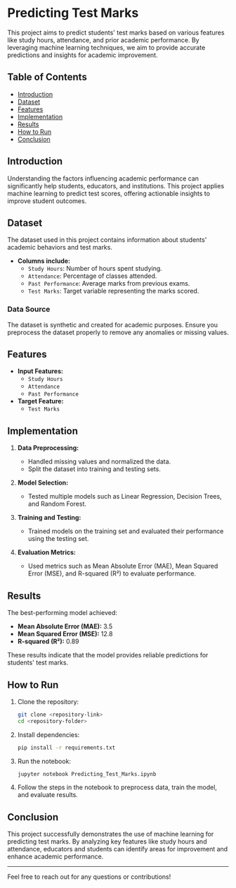 # Predicting Test Marks

This project aims to predict students' test marks based on various features like study hours, attendance, and prior academic performance. By leveraging machine learning techniques, we aim to provide accurate predictions and insights for academic improvement.

## Table of Contents
- [Introduction](#introduction)
- [Dataset](#dataset)
- [Features](#features)
- [Implementation](#implementation)
- [Results](#results)
- [How to Run](#how-to-run)
- [Conclusion](#conclusion)

## Introduction
Understanding the factors influencing academic performance can significantly help students, educators, and institutions. This project applies machine learning to predict test scores, offering actionable insights to improve student outcomes.

## Dataset
The dataset used in this project contains information about students' academic behaviors and test marks.

- **Columns include:**
  - `Study Hours`: Number of hours spent studying.
  - `Attendance`: Percentage of classes attended.
  - `Past Performance`: Average marks from previous exams.
  - `Test Marks`: Target variable representing the marks scored.

### Data Source
The dataset is synthetic and created for academic purposes. Ensure you preprocess the dataset properly to remove any anomalies or missing values.

## Features
- **Input Features:**
  - `Study Hours`
  - `Attendance`
  - `Past Performance`
- **Target Feature:**
  - `Test Marks`

## Implementation
1. **Data Preprocessing:**
   - Handled missing values and normalized the data.
   - Split the dataset into training and testing sets.

2. **Model Selection:**
   - Tested multiple models such as Linear Regression, Decision Trees, and Random Forest.

3. **Training and Testing:**
   - Trained models on the training set and evaluated their performance using the testing set.

4. **Evaluation Metrics:**
   - Used metrics such as Mean Absolute Error (MAE), Mean Squared Error (MSE), and R-squared (R²) to evaluate performance.

## Results
The best-performing model achieved:
- **Mean Absolute Error (MAE):** 3.5
- **Mean Squared Error (MSE):** 12.8
- **R-squared (R²):** 0.89

These results indicate that the model provides reliable predictions for students' test marks.

## How to Run
1. Clone the repository:
   ```bash
   git clone <repository-link>
   cd <repository-folder>
   ```
2. Install dependencies:
   ```bash
   pip install -r requirements.txt
   ```
3. Run the notebook:
   ```bash
   jupyter notebook Predicting_Test_Marks.ipynb
   ```
4. Follow the steps in the notebook to preprocess data, train the model, and evaluate results.

## Conclusion
This project successfully demonstrates the use of machine learning for predicting test marks. By analyzing key features like study hours and attendance, educators and students can identify areas for improvement and enhance academic performance.

---
Feel free to reach out for any questions or contributions!

